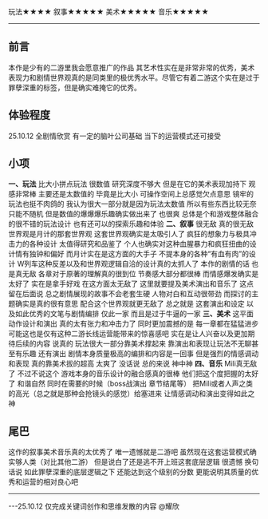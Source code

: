 玩法★★★★
叙事★★★★★
美术★★★★★
音乐★★★★★

-----------------------------------------------------------

## 前言
本作是少有的二游里我会愿意推广的作品
其艺术性实在是非常非常的优秀，美术表现力和剧情世界观真的是同类里的极优秀水平。尽管它有着二游这个实在是过于罪孽深重的标签，但是确实难掩它的优秀。
## 体验程度
25.10.12 全剧情欣赏 有一定的脑叶公司基础
当下的运营模式还可接受
## 小项
**一、玩法**
比大小拼点玩法 很数值 研究深度不够大
但是在它的美术表现加持下 观感非常棒
主要还是太数值的 毕竟是比大小 可操作空间上总感觉欠点意思
镜牢的玩法也挺不肉鸽的 我认为很大一部分就是因为玩法太数值 所以有些东西比较无奈 只能不随机 但是数值的爆爆爆乐趣确实做出来了 也很爽
总体是个和游戏整体融合的很不错的玩法设计 也有还可以的探索乐趣和体验
**二、叙事**
很无敌 真的很无敌
世界观是月计的那套世界观 这套世界观确实是太吸引人了 疯狂的想象力与极具冲击力的各种设计 太值得研究和品鉴了 个人也确实对这种血腥暴力和疯狂扭曲的设计情有独钟和偏好 而月计实在是这方面的大手子 不提本身的各种“有血有肉”的设计 W列车这种反差以及和世界观逻辑自洽的设计真的太抓人了
本作的剧情的话 也是真无敌 各章对于原著的理解真的很到位 节奏感大部分都很棒 而情感爆发确实是太好了 实在是拿手好戏 在这方面太无敌了 这里就要提及美术演出和音乐了 这点留在后面说
总之剧情展现的故事不会老套生硬 人物对白和互动很带劲 而探讨的主题确实是真的很有意思 配合这个世界观就更无敌了
总之就是 这套演出和设定 以及如此优秀的文笔与剧情编排 仅此一家 而且是过于牛逼的一家
**三、美术**
这平面动作设计和演出 真的太有张力和冲击力了
同时更加震撼的是 每一章都在猛猛进步 可能这也是仅有这种二游长线运营能带来的惊喜感吧 实在是让人兴奋以及更加期待后续的内容
说真的 玩法很大一部分靠美术撑起来 靠演出和表现让玩法不无聊甚至有乐趣
还有演出 剧情本身质量极高的编排和内容是一回事 但是强烈的情感调动和表现 真的靠美术拔的超高 太爽了 没话说
总的来说 神中神
**四、音乐**
Mili真无敌了
不过不说这个 游戏本身的音乐设计的融合感真的很棒 他们把这个度把握的太好了 和谐自然 同时在需要的时候（boss战演出 章节结尾等） 把Mili或者人声之类的高光（总之就是那种会抢镜头的感觉）给塞进来 让情感调动和演出变得如此之神
## 尾巴
这作的叙事美术音乐真的太优秀了 唯一遗憾就是二游吧
虽然现在这套运营模式确实够人类（对比其他二游） 但是说白了还是逃不开上班这套底层逻辑 很遗憾
换句话说 如此罪孽深重的底层逻辑之下 还能达到这个级别的分数 更能说明其质量的优秀和运营的相对良心吧

-----------------------------------------------------------

---25.10.12 仅完成关键词创作和思维发散的内容
@耀欣